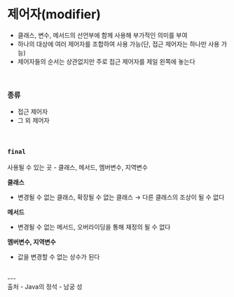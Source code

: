 # 제어자(modifier)

- 클래스, 변수, 메서드의 선언부에 함께 사용해 부가적인 의미를 부여
- 하나의 대상에 여러 제어자를 조합하여 사용 가능(단, 접근 제어자는 하나만 사용 가능)
- 제어자들의 순서는 상관없지만 주로 접근 제어자를 제일 왼쪽에 놓는다

<br/>

### 종류
- 접근 제어자
- 그 외 제어자

<br/>

### `final`
사용될 수 있는 곳 - 클래스, 메서드, 멤버변수, 지역변수

**클래스**
- 변경될 수 없는 클래스, 확장될 수 없는 클래스 → 다른 클래스의 조상이 될 수 없다

**메서드**
- 변경될 수 없는 메서드, 오버라이딩을 통해 재정의 될 수 없다

**멤버변수, 지역변수**
- 값을 변경할 수 없는 상수가 된다


<br/>
---
<br/>
출처
- Java의 정석 - 남궁 성
